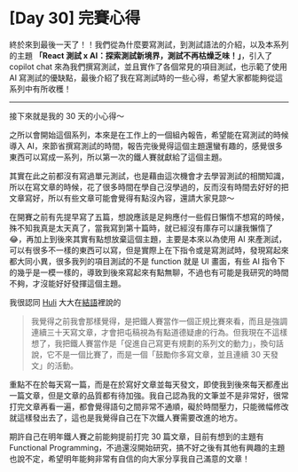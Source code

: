 # [Day 30] 完賽心得

終於來到最後一天了！！我們從為什麼要寫測試，到測試語法的介紹，以及本系列的主題 **「React 測試 x AI：探索測試新境界，測試不再枯燥乏味！」**，引入了 copilot chat 來為我們撰寫測試，並且實作了各個常見的項目測試，也示範了使用 AI 寫測試的優缺點，最後介紹了我在寫測試時的一些心得，希望大家都能夠從這系列中有所收穫！

---

接下來就是我的 30 天的小心得～

之所以會開始這個系列，本來是在工作上的一個組內報告，希望能在寫測試的時候導入 AI，來節省撰寫測試的時間，報告完後覺得這個主題還蠻有趣的，感覺很多東西可以寫成一系列，所以第一次的鐵人賽就獻給了這個主題。

其實在此之前都沒有寫過單元測試，也是藉由這次機會才去學習測試的相關知識，所以在寫文章的時候，花了很多時間在學自己沒學過的，反而沒有時間去好好的把文章寫好，所以有些文章可能會覺得有點沒內容，還請大家見諒～

在開賽之前有先提早寫了五篇，想說應該是足夠應付一些假日懶惰不想寫的時候，殊不知我真是太天真了，當我寫到第十篇時，就已經沒有庫存可以讓我懶惰了 😂，再加上到後來其實有點想放棄這個主題，主要是本來以為使用 AI 來產測試，可以有很多不一樣的東西可以寫，但是實際上在下指令或是寫測試時，發現寫起來都大同小異，很多我列的項目測試的不是 function 就是 UI 畫面，有些 AI 指令下的幾乎是一模一樣的，導致到後來寫起來有點無聊，不過也有可能是我研究的時間不夠，才沒能好好發揮這個主題。

我很認同 [Huli](https://ithelp.ithome.com.tw/users/20091346/ironman/6155) 大大在[結語](https://ithelp.ithome.com.tw/articles/10331283)裡說的

> 我覺得之前我會那樣覺得，是把鐵人賽當作一個正規比賽來看，而且是強調連續三十天寫文章，才會把屯稿視為有點道德疑慮的行為。但我現在不這樣想了，我把鐵人賽當作是「促進自己寫更有規劃的系列文的動力」，換句話說，它不是一個比賽了，而是一個「鼓勵你多寫文章，並且連續 30 天發文」的活動。

重點不在於每天寫一篇，而是在於寫好文章並每天發文，即使我到後來每天都產出一篇文章，但是文章的品質都有待加強。我自己認為我的文筆並不是非常好，很常打完文章再看一遍，都會覺得語句之間非常不通順，礙於時間壓力，只能微幅修改就這樣發出去了，這也是我覺得自己在下次鐵人賽需要改進的地方。

期許自己在明年鐵人賽之前能夠提前打完 30 篇文章，目前有想到的主題有 Functional Programming，不過還沒開始研究，搞不好之後有其他有興趣的主題也說不定，希望明年能夠非常有自信的向大家分享我自己滿意的文章！
